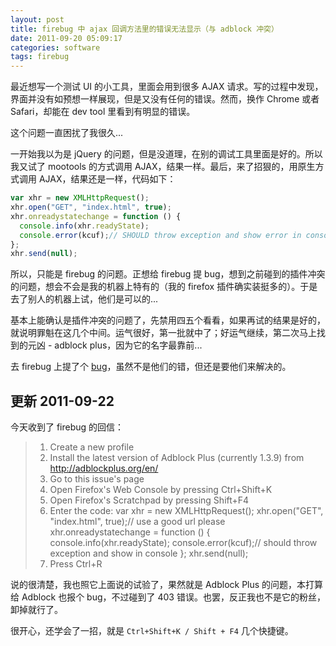 ```yaml
---
layout: post
title: firebug 中 ajax 回调方法里的错误无法显示（与 adblock 冲突）
date: 2011-09-20 05:09:17
categories: software
tags: firebug
---
```


最近想写一个测试 UI 的小工具，里面会用到很多 AJAX 请求。写的过程中发现，界面并没有如预想一样展现，但是又没有任何的错误。然而，换作 Chrome 或者 Safari，却能在 dev tool 里看到有明显的错误。

这个问题一直困扰了我很久...

一开始我以为是 jQuery 的问题，但是没道理，在别的调试工具里面是好的。所以我又试了 mootools 的方式调用 AJAX，结果一样。最后，来了招狠的，用原生方式调用 AJAX，结果还是一样，代码如下：

```js
var xhr = new XMLHttpRequest();
xhr.open("GET", "index.html", true);
xhr.onreadystatechange = function () {
  console.info(xhr.readyState);
  console.error(kcuf);// SHOULD throw exception and show error in console panel
};
xhr.send(null);
```

所以，只能是 firebug 的问题。正想给 firebug 提 bug，想到之前碰到的插件冲突的问题，想会不会是我的机器上特有的（我的 firefox 插件确实装挺多的）。于是去了别人的机器上试，他们是可以的...

基本上能确认是插件冲突的问题了，先禁用四五个看看，如果再试的结果是好的，就说明罪魁在这几个中间。运气很好，第一批就中了；好运气继续，第二次马上找到的元凶 - adblock plus，因为它的名字最靠前...

去 firebug 上提了个 [bug](http://code.google.com/p/fbug/issues/detail?id=4847)，虽然不是他们的错，但还是要他们来解决的。

## 更新 2011-09-22

今天收到了 firebug 的回信：

> 1. Create a new profile
> 2. Install the latest version of Adblock Plus (currently 1.3.9) from <a href="http://adblockplus.org/en/" target="_blank">http://adblockplus.org/en/</a>
> 3. Go to this issue's page
> 4. Open Firefox's Web Console by pressing Ctrl+Shift+K
> 5. Open Firefox's Scratchpad by pressing Shift+F4
> 6. Enter the code:
> var xhr = new XMLHttpRequest();
> xhr.open("GET", "index.html", true);// use a good url please
> xhr.onreadystatechange = function () {
> console.info(xhr.readyState);
> console.error(kcuf);// should throw exception and show in console
> };
> xhr.send(null);
> 7. Press Ctrl+R

说的很清楚，我也照它上面说的试验了，果然就是 Adblock Plus 的问题，本打算给 Adblock 也报个 bug，不过碰到了 403 错误。也罢，反正我也不是它的粉丝，卸掉就行了。

很开心，还学会了一招，就是 `Ctrl+Shift+K / Shift + F4` 几个快捷键。